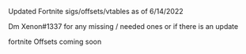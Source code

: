 Updated Fortnite sigs/offsets/vtables as of 6/14/2022 

Dm Xenon#1337 for any missing / needed ones or if there is an update

fortnite Offsets coming soon

